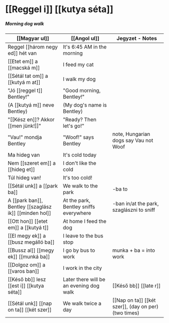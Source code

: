 # [[Reggel i]] [[kutya séta]]
##### Morning dog walk

| [[Magyar ul]]                                          | [[Angol ul]]                            | Jegyzet - Notes                                      |
|--------------------------------------------------------|-----------------------------------------|------------------------------------------------------|
| Reggel [[három negy ed]] hét van                       | It's 6:45 AM in the morning             |                                                      |
| [[Etet em]] a [[macská m]]                             | I feed my cat                           |                                                      |
| [[Sétál tat om]] a [[kutyá m at]]                      | I walk my dog                           |                                                      |
| "Jó [[reggel t]] Bentley!"                             | "Good morning, Bentley!"                |                                                      |
| (A [[kutyá m]] neve Bentley)                           | (My dog's name is Bentley)              |                                                      |
| "[[Kész en]]? Akkor [[men jünk!]]"                     | "Ready? Then let's go!"                 |                                                      |
| "Vau!" mondja Bentley                                  | "Woof!" says Bentley                    | note, Hungarian dogs say Vau not Woof                |
| Ma hideg van                                           | It's cold today                         |                                                      |
| Nem [[szeret em]] a [[hideg et]]                       | I don't like the cold                   |                                                      |
| Túl hideg van!                                         | It's too cold!                          |                                                      |
| [[Sétál unk]] a [[park ba]]                            | We walk to the park                     | -ba to                                               |
| A [[park ban]], Bentley [[szaglász ik]] [[minden hol]] | At the park, Bentley sniffs everywhere  | -ban in/at the park, szaglászni to sniff             |
| [[Ott hon]] [[etet em]] a [[kutyá t]]                  | At home I feed the dog                  |                                                      |
| [[El megy ek]] a [[busz megálló ba]]                   | I leave to the bus stop                 |                                                      |
| [[Bussz al]] [[megy ek]] [[munká ba]]                  | I go by bus to work                     | munka + ba = into work                               |
| [[Dolgoz om]] a [[varos ban]]                          | I work in the city                      |                                                      |
| [[Késő bb]] lesz [[est i]] [[kutya séta]]              | Later there will be an evening dog walk | [[Késő bb]] [[late r]]                               |
| [[Sétál unk]] [[nap on ta]] [[két szer]]               | We walk twice a day                     | [[Nap on ta]] [[két szer]], (day on per) (two times) |



<!--
| Magyarul                   | Angolul                     | Jegyzet                            |
|----------------------------|-----------------------------|------------------------------------|
| [[Reggel i]] étel finom    | The breakfast food is tasty | [[Reggel i]] = (of) morning (adj.) |
| [[Magyar ország ban]] élek | I live in Hungary           | ország = country, ‑ban = in        |
-->